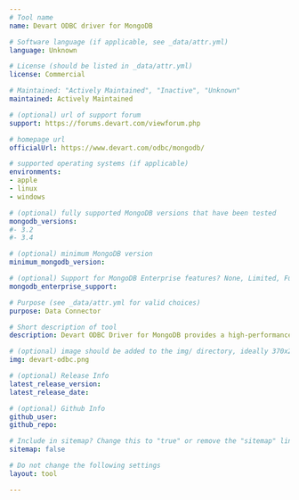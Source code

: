 ```yaml
---
# Tool name
name: Devart ODBC driver for MongoDB

# Software language (if applicable, see _data/attr.yml)
language: Unknown

# License (should be listed in _data/attr.yml)
license: Commercial

# Maintained: "Actively Maintained", "Inactive", "Unknown"
maintained: Actively Maintained

# (optional) url of support forum
support: https://forums.devart.com/viewforum.php

# homepage url
officialUrl: https://www.devart.com/odbc/mongodb/

# supported operating systems (if applicable)
environments:
- apple
- linux
- windows

# (optional) fully supported MongoDB versions that have been tested
mongodb_versions:
#- 3.2
#- 3.4

# (optional) minimum MongoDB version
minimum_mongodb_version:

# (optional) Support for MongoDB Enterprise features? None, Limited, Full
mongodb_enterprise_support: 

# Purpose (see _data/attr.yml for valid choices)
purpose: Data Connector

# Short description of tool
description: Devart ODBC Driver for MongoDB provides a high-performance and feature-rich connectivity solution for ODBC-based applications to access MongoDB databases from Windows, macOS, Linux, both 32-bit and 64-bit. Full support for standard ODBC API functions and data types implemented in our driver makes interaction of your database applications with MongoDB fast, easy and extremely handy.

# (optional) image should be added to the img/ directory, ideally 370x200px
img: devart-odbc.png

# (optional) Release Info
latest_release_version: 
latest_release_date: 

# (optional) Github Info
github_user: 
github_repo: 

# Include in sitemap? Change this to "true" or remove the "sitemap" line
sitemap: false

# Do not change the following settings
layout: tool

---
```


